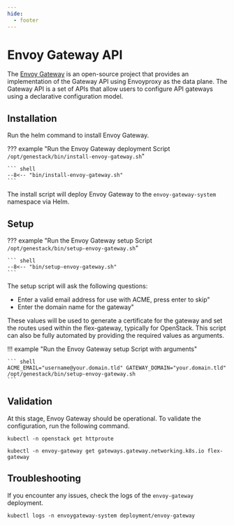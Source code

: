 ```yaml
---
hide:
  - footer
---
```


# Envoy Gateway API

The [Envoy Gateway](https://gateway.envoyproxy.io/) is an open-source project that provides an implementation
of the Gateway API using Envoyproxy as the data plane. The Gateway API is a set of APIs that allow users to configure
API gateways using a declarative configuration model.

## Installation

Run the helm command to install Envoy Gateway.

??? example "Run the Envoy Gateway deployment Script `/opt/genestack/bin/install-envoy-gateway.sh`"

    ``` shell
    --8<-- "bin/install-envoy-gateway.sh"
    ```

The install script will deploy Envoy Gateway to the `envoy-gateway-system` namespace via Helm.

## Setup

??? example "Run the Envoy Gateway setup Script `/opt/genestack/bin/setup-envoy-gateway.sh`"

    ``` shell
    --8<-- "bin/setup-envoy-gateway.sh"
    ```

The setup script will ask the following questions:

* Enter a valid email address for use with ACME, press enter to skip"
* Enter the domain name for the gateway"

These values will be used to generate a certificate for the gateway and set the routes used within the flex-gateway,
typically for OpenStack. This script can also be fully automated by providing the required values as arguments.

!!! example "Run the Envoy Gateway setup Script with arguments"

    ``` shell
    ACME_EMAIL="username@your.domain.tld" GATEWAY_DOMAIN="your.domain.tld" /opt/genestack/bin/setup-envoy-gateway.sh
    ```

## Validation

At this stage, Envoy Gateway should be operational. To validate the configuration, run the following command.

``` shell
kubectl -n openstack get httproute
```

``` shell
kubectl -n envoy-gateway get gateways.gateway.networking.k8s.io flex-gateway
```

## Troubleshooting

If you encounter any issues, check the logs of the `envoy-gateway` deployment.

``` shell
kubectl logs -n envoygateway-system deployment/envoy-gateway
```
